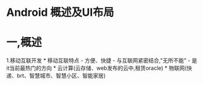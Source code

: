 # Android 概述及UI布局
# 一,概述
  1.移动互联开发
    * 移动互联特点
	  - 方便、快捷
	  - 与互联网紧密结合,"无所不能"
	  - 是it当前最热门的方向
	    * 云计算(云存储、web发布的云中,租赁oracle)
		* 物联网(快递、brt、智慧城市、智慧小区、智能家居)